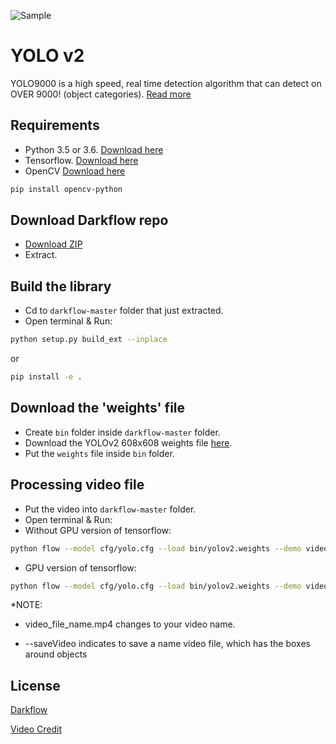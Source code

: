 ![Sample](https://github.com/kdncode/tensorFlow-react/blob/master/final.gif)
# YOLO v2

YOLO9000 is a high speed, real time detection algorithm that can detect on OVER 9000! (object categories).
[Read more](https://arxiv.org/pdf/1612.08242.pdf)

## Requirements

- Python 3.5 or 3.6. [Download here](https://www.python.org/downloads/)
- Tensorflow. [Download here](https://www.tensorflow.org/install/pip)
- OpenCV [Download here](https://pypi.org/project/opencv-python/)

```bash
pip install opencv-python
```

## Download Darkflow repo

- [Download ZIP](https://github.com/thtrieu/darkflow)
- Extract.

## Build the library
- Cd to ```darkflow-master``` folder that just extracted.
- Open terminal & Run:

```bash
python setup.py build_ext --inplace
```
or
```bash
pip install -e .
```

## Download the 'weights' file
- Create ```bin``` folder inside ```darkflow-master``` folder.
- Download the YOLOv2 608x608 weights file [here](https://pjreddie.com/darknet/yolov2/).
- Put the ```weights``` file inside ```bin``` folder.

## Processing video file
- Put the video into ```darkflow-master``` folder.
- Open terminal & Run:
- Without GPU version of tensorflow:
```bash
python flow --model cfg/yolo.cfg --load bin/yolov2.weights --demo video_file_name.mp4 --saveVideo
```
- GPU version of tensorflow:
```bash
python flow --model cfg/yolo.cfg --load bin/yolov2.weights --demo video_file_name.mp4 --gpu 1.0 --saveVideo
```
*NOTE: 
- video_file_name.mp4 changes to your video name.

- --saveVideo indicates to save a name video file, which has the boxes around objects
## License
[Darkflow](https://github.com/thtrieu/darkflow/blob/master/README.md)

[Video Credit](https://www.youtube.com/watch?v=tC7EucOFRok)
